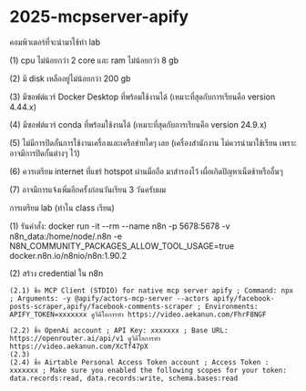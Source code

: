 # 2025-mcpserver-apify

คอมพิวเตอร์ที่จะนำมาใช้ทำ lab

(1) cpu ไม่น้อยกว่า 2 core และ ram ไม่น้อยกว่า 8 gb

(2) มี disk เหลืออยู่ไม่น้อยกว่า 200 gb

(3) มีซอฟต์แวร์ Docker Desktop ที่พร้อมใช้งานได้ (เหมาะที่สุดกับการเรียนคือ version 4.44.x)

(4) มีซอฟต์แวร์  conda ที่พร้อมใช้งานได้ (เหมาะที่สุดกับการเรียนคือ  version 24.9.x)

(5) ไม่มีการปิดกั้นการใช้งานเครื่องและเครือข่ายใดๆ เลย (เครื่องสำนักงาน ไม่ควรนำมาใช้เรียน เพราะอาจมีการปิดกั้นต่างๆ ไว้)

(6) ควรเตรียม internet ที่แชร์ hotspot ผ่านมือถือ มาสำรองไว้ เผื่อเกิดปัญหาเน็ตช้าหรืออื่นๆ 

(7) อาจมีการแจ้งเพิ่มอีกครั้งก่อนวันเรียน 3 วันครับผม

การเตรียม lab (ทำใน class เรียน)

(1) รันคำสั่ง: docker run -it --rm --name n8n -p 5678:5678 -v n8n_data:/home/node/.n8n -e N8N_COMMUNITY_PACKAGES_ALLOW_TOOL_USAGE=true docker.n8n.io/n8nio/n8n:1.90.2

(2) สร้าง credential ใน n8n

    (2.1) ชื่อ MCP Client (STDIO) for native mcp server apify ; Command: npx ; Arguments: -y @apify/actors-mcp-server --actors apify/facebook-posts-scraper,apify/facebook-comments-scraper ; Environments: APIFY_TOKEN=xxxxxxx ดูวีดีโอการทำ https://video.aekanun.com/FhrF8NGF

    (2.2) ชื่อ OpenAi account ; API Key: xxxxxxx ; Base URL: https://openrouter.ai/api/v1 ดูวีดีโอการทำ https://video.aekanun.com/XcTf47pX
    (2.3)
    (2.4) ชื่อ Airtable Personal Access Token account ; Access Token : xxxxxxx ; Make sure you enabled the following scopes for your token: data.records:read, data.records:write, schema.bases:read
